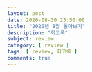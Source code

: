 ```yaml
---
layout: post
date: 2020-08-30 23:50:00
title: "2020년 8월 돌아보기"
description: "회고록"
subject: review
category: [ review ]
tags: [ review, 회고록 ]
comments: true
---
```

